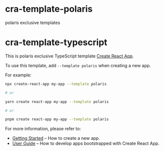 # cra-template-polaris
polaris exclusive templates


# cra-template-typescript
This is polaris exclusive TypeScript template [Create React App](https://github.com/facebook/create-react-app).

To use this template, add `--template polaris` when creating a new app.

For example:

```sh
npx create-react-app my-app --template polaris

# or

yarn create react-app my-app --template polaris

# or

pnpm create react-app my-app --template polaris
```

For more information, please refer to:

- [Getting Started](https://create-react-app.dev/docs/getting-started) – How to create a new app.
- [User Guide](https://create-react-app.dev) – How to develop apps bootstrapped with Create React App.
